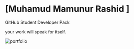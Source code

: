 # [Muhamud Mamunur Rashid ]

GitHub Student Developer Pack

your work will speak for itself.




![portfolio](https://user-images.githubusercontent.com/78067017/152632129-81ea159f-223e-475c-95e1-fac7ad554816.PNG)
